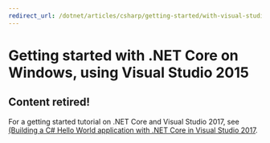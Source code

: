```yaml
---
redirect_url: /dotnet/articles/csharp/getting-started/with-visual-studio-2017
---
```


# Getting started with .NET Core on Windows, using Visual Studio 2015

## Content retired!

For a getting started tutorial on .NET Core and Visual Studio 2017, see [(Building a C# Hello World application with .NET Core in Visual Studio 2017](../../csharp/getting-started/with-visual-studio-2017.md).